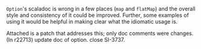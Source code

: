 `Option`'s scaladoc is wrong in a few places (`map` and `flatMap`) and the overall style and consistency of it could be improved.  Further, some examples of using it would be helpful in making clear what the idiomatic usage is.

Attached is a patch that addresses this; only doc comments were changes.
(In r22713) update doc of option. close SI-3737.
